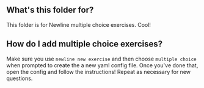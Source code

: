 ## What's this folder for?
This folder is for Newline multiple choice exercises. Cool!

## How do I add multiple choice exercises?
Make sure you use `newline new exercise` and then choose `multiple choice` when prompted to create the a new yaml config file. Once you've done that, open the config and follow the instructions! Repeat as necessary for new questions.
